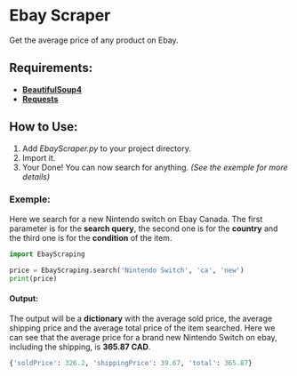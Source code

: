 # Ebay Scraper
Get the average price of any product on Ebay.

## Requirements: ##

- **[BeautifulSoup4](https://pypi.org/project/beautifulsoup4/)**
- **[Requests](https://pypi.org/project/requests/)**

## How to Use: ##

1. Add *EbayScraper.py* to your project directory.
2. Import it.
3. Your Done! You can now search for anything. *(See the exemple for more details)*

### Exemple:

Here we search for a new Nintendo switch on Ebay Canada. The first parameter is for the **search query**, the second one is for the **country** and the third one is for the **condition** of the item.
```PYTHON
import EbayScraping

price = EbayScraping.search('Nintendo Switch', 'ca', 'new')
print(price)
```
#### Output:
The output will be a **dictionary** with the average sold price, the average shipping price and the average total price of the item searched. Here we can see that the average price for a brand new Nintendo Switch on ebay, including the shipping, is **365.87 CAD**.
```PYTHON
{'soldPrice': 326.2, 'shippingPrice': 39.67, 'total': 365.87}
```
